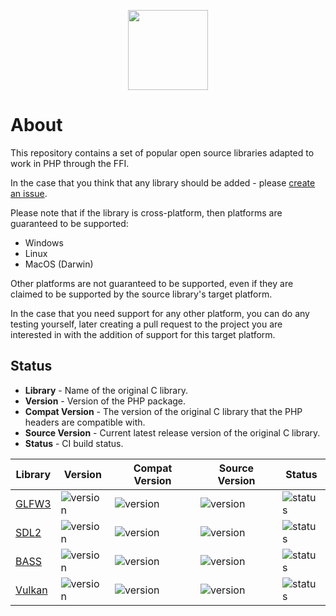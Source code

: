<p align="center">
    <a href="https://github.com/ffi-headers">
        <img src="https://avatars.githubusercontent.com/u/101121010?s=256" width="128" />
    </a>
</p>

# About

This repository contains a set of popular open source libraries adapted to
work in PHP through the FFI.

In the case that you think that any library should be added - please [create
an issue](https://github.com/php-ffi-headers/.github/issues).

Please note that if the library is cross-platform, then platforms are guaranteed
to be supported:

- Windows
- Linux
- MacOS (Darwin)

Other platforms are not guaranteed to be supported, even if they are claimed
to be supported by the source library's target platform.

In the case that you need support for any other platform, you can do any
testing yourself, later creating a pull request to the project you are
interested in with the addition of support for this target platform.

## Status

- **Library** - Name of the original C library.
- **Version** - Version of the PHP package.
- **Compat Version** - The version of the original C library that the PHP
  headers are compatible with.
- **Source Version** - Current latest release version of the original C library.
- **Status** - CI build status.

<center>

| Library                                                     | Version                                                               | Compat Version                                                     | Source Version                                                                                        | Status                                                                                 |
|-------------------------------------------------------------|-----------------------------------------------------------------------|--------------------------------------------------------------------|-------------------------------------------------------------------------------------------------------|----------------------------------------------------------------------------------------|
| [GLFW3](https://github.com/php-ffi-headers/glfw3-headers)   | ![version](https://poser.pugx.org/ffi-headers/glfw3-headers/version)  | ![version](https://img.shields.io/badge/GLFW3-3.3.6-004953.svg)    | ![version](https://img.shields.io/github/v/tag/glfw/glfw?color=cc3c20&label=GLFW3)                    | ![status](https://github.com/php-ffi-headers/glfw3-headers/workflows/build/badge.svg)  |
| [SDL2](https://github.com/php-ffi-headers/sdl2-headers)     | ![version](https://poser.pugx.org/ffi-headers/sdl2-headers/version)   | ![version](https://img.shields.io/badge/SDL2-2.0.20-004953.svg)    | ![version](https://img.shields.io/github/v/tag/libsdl-org/SDL?color=cc3c20&label=SDL2)                | ![status](https://github.com/php-ffi-headers/sdl2-headers/workflows/build/badge.svg)   |
| [BASS](https://github.com/php-ffi-headers/bass-headers)     | ![version](https://poser.pugx.org/ffi-headers/bass-headers/version)   | ![version](https://img.shields.io/badge/BASS-2.4.x-004953.svg)     | ![version](https://img.shields.io/badge/BASS-2.4.16-cc3c20.svg)                                       | ![status](https://github.com/php-ffi-headers/bass-headers/workflows/build/badge.svg)   |
| [Vulkan](https://github.com/php-ffi-headers/vulkan-headers) | ![version](https://poser.pugx.org/ffi-headers/vulkan-headers/version) | ![version](https://img.shields.io/badge/Vulkan-1.3.207-004953.svg) | ![version](https://img.shields.io/github/v/tag/KhronosGroup/Vulkan-Headers?color=cc3c20&label=Vulkan) | ![status](https://github.com/php-ffi-headers/vulkan-headers/workflows/build/badge.svg) |

</center>
